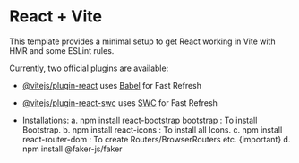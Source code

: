 # React + Vite

This template provides a minimal setup to get React working in Vite with HMR and some ESLint rules.

Currently, two official plugins are available:

- [@vitejs/plugin-react](https://github.com/vitejs/vite-plugin-react/blob/main/packages/plugin-react/README.md) uses [Babel](https://babeljs.io/) for Fast Refresh
- [@vitejs/plugin-react-swc](https://github.com/vitejs/vite-plugin-react-swc) uses [SWC](https://swc.rs/) for Fast Refresh

- Installations:
a. npm install react-bootstrap bootstrap : To install Bootstrap.
b. npm install react-icons  : To install all Icons.
c. npm install react-router-dom : To create Routers/BrowserRouters etc. {important}
d. npm install @faker-js/faker